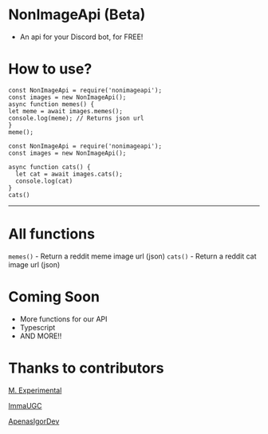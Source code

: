 # NonImageApi (Beta)

- An api for your Discord bot, for FREE!

# How to use?
```
const NonImageApi = require('nonimageapi');
const images = new NonImageApi();
async function memes() {
let meme = await images.memes();
console.log(meme); // Returns json url
}
meme();
```

```
const NonImageApi = require('nonimageapi');
const images = new NonImageApi();

async function cats() {
  let cat = await images.cats();
  console.log(cat)
}
cats()
```
-----

# All functions
`memes()` - Return a reddit meme image url (json)
`cats()` - Return a reddit cat image url (json)

# Coming Soon
- More functions for our API
- Typescript 
- AND MORE!!

# Thanks to contributors

[M. Experimental](https://github.com/experimentaljs)

[ImmaUGC](https://github.com/ImmaUgc)

[ApenasIgorDev](https://github.com/apenasigordev)